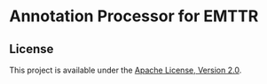 # Annotation Processor for EMTTR



## License

This project is available under the [Apache License, Version 2.0](LICENSE).

